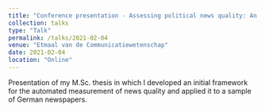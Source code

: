```yaml
---
title: "Conference presentation - Assessing political news quality: An automated comparison of political news quality indicators across German newspapers with different modalities and reach"
collection: talks
type: "Talk"
permalink: /talks/2021-02-04
venue: "Etmaal van de Communicatiewetenschap"
date: 2021-02-04
location: "Online"
---
```


Presentation of my M.Sc. thesis in which I developed an initial framework for the automated measurement of news quality and applied it to a sample of German newspapers.
